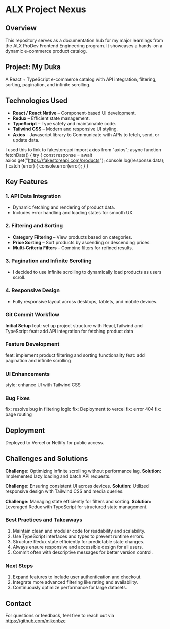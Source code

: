 # ALX Project Nexus

## Overview
This repository serves as a documentation hub for my major learnings from the ALX ProDev Frontend Engineering program. It showcases a hands-on a dynamic e-commerce product catalog.

## Project: My Duka
A React + TypeScript e-commerce catalog with API integration, filtering, sorting, pagination, and infinite scrolling.

## Technologies Used
- **React / React Native** – Component-based UI development.
- **Redux** – Efficient state management.
- **TypeScript** – Type safety and maintainable code.
- **Tailwind CSS** – Modern and responsive UI styling.
- **Axios** - Javascript library to Communicate with APIs to fetch, send, or update data.

I used this to link to fakestoreapi
import axios from "axios";
async function fetchData() {
  try {
    const response = await axios.get("https://fakestoreapi.com/products");
    console.log(response.data);
  } catch (error) {
    console.error(error);
  }
}

## Key Features
### 1. API Data Integration
- Dynamic fetching and rendering of product data.
- Includes error handling and loading states for smooth UX.

### 2. Filtering and Sorting
- **Category Filtering** – View products based on categories.
- **Price Sorting** – Sort products by ascending or descending prices.
- **Multi-Criteria Filters** – Combine filters for refined results.

### 3. Pagination and Infinite Scrolling
- I decided to use Infinite scrolling to dynamically load products as users scroll.

### 4. Responsive Design
- Fully responsive layout across desktops, tablets, and mobile devices.

### Git Commit Workflow
**Initial Setup**
feat: set up project structure with React,Tailwind and TypeScript
feat: add API integration for fetching product data

### Feature Development
feat: implement product filtering and sorting functionality
feat: add pagination and infinite scrolling

### UI Enhancements
style: enhance UI with Tailwind CSS

### Bug Fixes
fix: resolve bug in filtering logic
fix: Deployment to vercel
fix: error 404
fix: page routing

## Deployment
Deployed to Vercel or Netlify for public access.

## Challenges and Solutions
**Challenge:** Optimizing infinite scrolling without performance lag.
**Solution:** Implemented lazy loading and batch API requests.

**Challenge:** Ensuring consistent UI across devices.
**Solution:** Utilized responsive design with Tailwind CSS and media queries.

**Challenge:** Managing state efficiently for filters and sorting.
**Solution:** Leveraged Redux with TypeScript for structured state management.

### Best Practices and Takeaways
1. Maintain clean and modular code for readability and scalability.
2. Use TypeScript interfaces and types to prevent runtime errors.
3. Structure Redux state efficiently for predictable state changes.
4. Always ensure responsive and accessible design for all users.
5. Commit often with descriptive messages for better version control.

### Next Steps
1. Expand features to include user authentication and checkout.
2. Integrate more advanced filtering like rating and availability.
3. Continuously optimize performance for large datasets.

## Contact
For questions or feedback, feel free to reach out via https://github.com/mikenbze